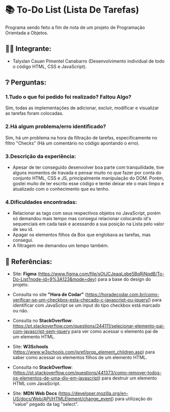 # 📚 To-Do List (Lista De Tarefas)

Programa sendo feito a fim de nota de um projeto de Programação Orientada a Objetos.

## 👨‍🎓 Integrante:
- Talyslan Cauan Pimentel Canabarro
(Desenvolvimento individual de todo o código HTML, CSS e JavaScript).

## ❔ Perguntas:
### 1.Tudo o que foi pedido foi realizado? Faltou Algo?
Sim, todas as implementações de adicionar, excluir, modificar e visualizar as tarefas foram colocadas.

### 2.Há algum problema/erro identificado?
Sim, há um problema na hora da filtração de tarefas, especificamente no filtro "Checks" (Há um comentário no código apontando o erro).

### 3.Descrição da experiência:
- Apesar de ter conseguido desenvolver boa parte com tranquilidade, tive alguns momentos de travada e pensar muito no que fazer por conta do conjunto HTML, CSS e JS, principalmente manipulação do DOM. Porém, gostei muito de ter escrito esse código e tentei deixar ele o mais limpo e atualizado com o conhecimento que eu tenho.

### 4.Dificuldades encontradas:
- Relacionar as tags com seus respectivos objetos no JavaScript, porém só demandou mais tempo mas consegui relacionar colocando id's sequenciais em cada task e acessando a sua posição na Lista pelo valor de seu id.
- Apagar os elementos filhos da Box que englobava as tarefas, mas consegui.
- A filtragem me demandou um tempo também.

## 🔗 Referências:
- Site: <strong>Figma</strong> (<a href="https://www.figma.com/file/sOtJCJeaqLqbe5BqRjNqdB/To-Do-List?node-id=9%3A123&mode=dev" target="_blank">https://www.figma.com/file/sOtJCJeaqLqbe5BqRjNqdB/To-Do-List?node-id=9%3A123&mode=dev</a>) para a base do design do projeto.

- Consulta no site <strong>"Hora de Codar"</strong> (<a href="https://horadecodar.com.br/como-verificar-se-um-checkbox-esta-checado-c-javascript-ou-jquery/" target="_blank">https://horadecodar.com.br/como-verificar-se-um-checkbox-esta-checado-c-javascript-ou-jquery/</a>) para identificar com JavaScript se um input do tipo checkbox está marcado ou não.

- Consulta no <strong>StackOverflow</strong>: <a href="https://pt.stackoverflow.com/questions/244111/selecionar-elemento-pai-com-javascript-sem-jquery" target="_blank">https://pt.stackoverflow.com/questions/244111/selecionar-elemento-pai-com-javascript-sem-jquery</a> para ver como acessar o elemento pai de um elemento HTML.

- Site: <strong>W3Schools</strong> (<a href="https://www.w3schools.com/jsref/prop_element_children.asp" target="_blank">https://www.w3schools.com/jsref/prop_element_children.asp</a>) para saber como acessar os elementos filhos de um elemento HTML.

- Consulta no <strong>StackOverflow</strong>: (<a href="https://pt.stackoverflow.com/questions/441373/como-remover-todos-os-elementos-de-uma-div-em-javascript" target="_blank">https://pt.stackoverflow.com/questions/441373/como-remover-todos-os-elementos-de-uma-div-em-javascript</a>) para destruir um elemento HTML com JavaScript.

- Site: <strong>MDN Web Docs</strong> (<a href="https://developer.mozilla.org/en-US/docs/Web/API/HTMLElement/change_event">https://developer.mozilla.org/en-US/docs/Web/API/HTMLElement/change_event</a>) para utilização do "value" pegado da tag "select".
